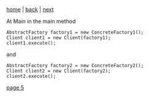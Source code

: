 [home](./page01.md) | [back](./page13.md) | [next](./page15.md)

At Main in the main method
```
AbstractFactory factory1 = new ConcreteFactory1();
Client client1 = new Client(factory1);
client1.execute();
```
and
```
AbstractFactory factory2 = new ConcreteFactory2();
Client client2 = new Client(factory2);
client2.execute();
```
[page 5](./page15.md)
